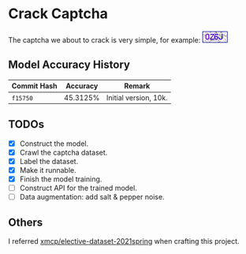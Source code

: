 # Crack Captcha
The captcha we about to crack is very simple, for example: ![example](archive/example.gif)

## Model Accuracy History
|Commit Hash|Accuracy|Remark|
|---|---|---|
|`f15750`|45.3125%|Initial version, 10k.|


## TODOs
+ [x] Construct the model.
+ [x] Crawl the captcha dataset.
+ [x] Label the dataset.
+ [x] Make it runnable.
+ [x] Finish the model training.
+ [ ] Construct API for the trained model.
+ [ ] Data augmentation: add salt & pepper noise.

## Others
I referred [xmcp/elective-dataset-2021spring](https://github.com/xmcp/elective-dataset-2021spring) when crafting this project.